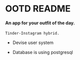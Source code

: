 # OOTD README

#### An app for your outfit of the day.

```
Tinder-Instagram hybrid.
```

* Devise user system

* Database is using postgresql